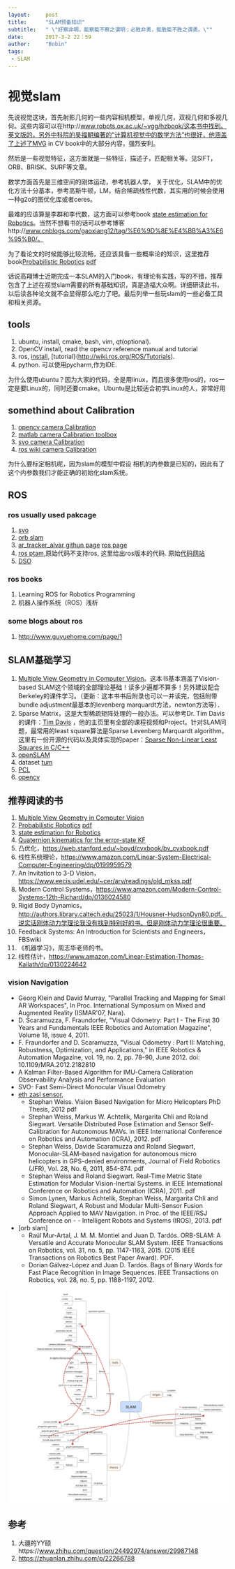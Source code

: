 ```yaml
---
layout:     post
title:      "SLAM预备知识"
subtitle:   " \"好察非明，能察能不察之谓明；必胜非勇，能胜能不胜之谓勇。\""
date:       2017-3-2 22：59
author:     "Bobin"
tags:
 - SLAM
---
```


# 视觉slam
先说视觉这块，首先射影几何的一些内容相机模型，单视几何，双视几何和多视几何。这些内容可以在http://www.robots.ox.ac.uk/~vgg/hzbook/这本书中找到。英文版的，另外中科院的吴福朝编著的“计算机视觉中的数学方法”也很好，他涵盖了上述了MVG in CV book中的大部分内容，强烈安利。

然后是一些视觉特征，这方面就是一些特征，描述子，匹配相关等。见SIFT，ORB、BRISK、SURF等文章。

数学方面首先是三维空间的刚体运动，参考机器人学，
关于优化，SLAM中的优化方法十分基本，参考高斯牛顿，LM，结合稀疏线性代数，其实用的时候会使用一种g2o的图优化库或者ceres。

最难的应该算是李群和李代数，这方面可以参考book [state estimation for Robotics](asrl.utias.utoronto.ca/~tdb/bib/barfoot_ser15.pdf)。当然不想看书的话可以参考博客http://www.cnblogs.com/gaoxiang12/tag/%E6%9D%8E%E4%BB%A3%E6%95%B0/。

为了看论文的时候能够比较流畅，还应该具备一些概率论的知识，这里推荐book[Probabilistic Robotics](http://www.probabilistic-robotics.org/) [pdf](https://docs.ufpr.br/~danielsantos/ProbabilisticRobotics.pdf)

话说高翔博士近期完成一本SLAM的入门book，有理论有实践，写的不错，推荐包含了上述在视觉slam需要的所有基础知识，真是造福大众啊。详细研读此书，以后读各种论文就不会显得那么吃力了吧。最后列举一些玩slam的一些必备工具和相关资源。
## tools
1. ubuntu, install, cmake, bash, vim, qt(optional).
2. OpenCV install, read the opencv reference manual and tutorial
3. ros, [install](http://wiki.ros.org/ROS/Installation), [tutorial}(http://wiki.ros.org/ROS/Tutorials).
4. python. 可以使用pycharm,作为IDE.

为什么使用ubuntu？因为大家的代码，全是用linux，而且很多使用ros的，ros一定是要Linux的，同时还要cmake。Ubuntu是比较适合初学Linux的人，非常好用

## somethind about Calibration
1. [opencv camera Calibration](http://docs.opencv.org/2.4/modules/calib3d/doc/camera_calibration_and_3d_reconstruction.html)
2. [matlab camera Calibration toolbox](http://www.vision.caltech.edu/bouguetj/calib_doc/)
3. [svo camera Calibration](https://github.com/uzh-rpg/rpg_svo/wiki/Camera-Calibration)
4. [ros wiki camera Calibration](http://wiki.ros.org/camera_calibration)

为什么要标定相机呢，因为slam的模型中假设 相机的内参数是已知的，因此有了这个内参数我们才能正确的初始化slam系统。

## ROS
### ros usually used pakcage
1. [svo](https://github.com/uzh-rpg/rpg_svo/)
2. [orb slam](https://github.com/raulmur/ORB_SLAM2)
3. [ar_tracker_alvar githun page](https://github.com/sniekum/ar_track_alvar) [ros page](http://wiki.ros.org/ar_track_alvar)
4. [ros ptam](http://wiki.ros.org/ethzasl_ptam),原始代码不支持ros, 这里给出ros版本的代码. 原始[代码](https://github.com/Oxford-PTAM/PTAM-GPL)[网站](http://www.robots.ox.ac.uk/~gk/PTAM/)
5. [DSO](https://github.com/JakobEngel/dso)

### ros books
1. Learning ROS for Robotics Programming
2. 机器人操作系统（ROS）浅析
### some blogs about ros
1. http://www.guyuehome.com/page/1


## SLAM基础学习
1. [Multiple View Geometry in Computer Vision](http://www.robots.ox.ac.uk/~vgg/hzbook/)。这本书基本涵盖了Vision-based SLAM这个领域的全部理论基础！读多少遍都不算多！另外建议配合Berkeley的课件学习。（更新：这本书书后附录也可以一并读完，包括附带bundle adjustment最基本的levenberg marquardt方法，newton方法等）．
2. Sparse Matrix，这是大型稀疏矩阵处理的一般办法。可以参考Dr. Tim Davis的课件：[Tim Davis](http://faculty.cse.tamu.edu/davis/welcome.html) ，他的主页里有全部的课程视频和Project。针对SLAM问题，最常用的least square算法是Sparse Levenberg Marquardt algorithm，这里有一份开源的代码以及具体实现的paper：[Sparse Non-Linear Least Squares in C/C++](http://users.ics.forth.gr/~lourakis/sparseLM/)
3. [openSLAM](https://www.openslam.org/)
4. dataset [tum](https://vision.in.tum.de/data/datasets/rgbd-dataset)
5. [PCL](https://github.com/PointCloudLibrary/pcl)
6. [opencv](http://opencv.org/)

## 推荐阅读的书
1. [Multiple View Geometry in Computer Vision](http://www.robots.ox.ac.uk/~vgg/hzbook/)
2. [Probabilistic Robotics](http://www.probabilistic-robotics.org/) [pdf](https://docs.ufpr.br/~danielsantos/ProbabilisticRobotics.pdf)
3. [state estimation for Robotics](asrl.utias.utoronto.ca/~tdb/bib/barfoot_ser15.pdf)
4. [Quaternion kinematics for the error-state KF](www.iri.upc.edu/people/jsola/JoanSola/objectes/notes/kinematics.pdf)
5. 凸优化，https://web.stanford.edu/~boyd/cvxbook/bv_cvxbook.pdf
6. 线性系统理论，https://www.amazon.com/Linear-System-Electrical-Computer-Engineering/dp/0199959579
7. An Invitation to 3-D Vision，https://www.eecis.udel.edu/~cer/arv/readings/old_mkss.pdf
8. Modern Control Systems，https://www.amazon.com/Modern-Control-Systems-12th-Richard/dp/0136024580
9. Rigid Body Dynamics，http://authors.library.caltech.edu/25023/1/Housner-HudsonDyn80.pdf。说实话刚体动力学理论我没有找到特别好的书。但是刚体动力学理论很重要。
10. Feedback Systems: An Introduction for Scientists and Engineers，FBSwiki
11. 《机器学习》，周志华老师的书。
12. 线性估计，https://www.amazon.com/Linear-Estimation-Thomas-Kailath/dp/0130224642



### vision Navigation
- Georg Klein and David Murray, "Parallel Tracking and Mapping for Small AR Workspaces", In Proc. International Symposium on Mixed and Augmented Reality (ISMAR'07, Nara).
- D. Scaramuzza, F. Fraundorfer, "Visual Odometry: Part I - The First 30 Years and Fundamentals IEEE Robotics and Automation Magazine", Volume 18, issue 4, 2011.
- F. Fraundorfer and D. Scaramuzza, "Visual Odometry : Part II: Matching, Robustness, Optimization, and Applications," in IEEE Robotics & Automation Magazine, vol. 19, no. 2, pp. 78-90, June 2012.
doi: 10.1109/MRA.2012.2182810
- A Kalman Filter-Based Algorithm for IMU-Camera Calibration Observability Analysis and Performance Evaluation
- SVO- Fast Semi-Direct Monocular Visual Odometry
- [eth zasl sensor](http://wiki.ros.org/ethzasl_sensor_fusion),
  - Stephan Weiss. Vision Based Navigation for Micro Helicopters PhD Thesis, 2012 pdf
  - Stephan Weiss, Markus W. Achtelik, Margarita Chli and Roland Siegwart. Versatile Distributed Pose Estimation and Sensor Self-Calibration for Autonomous MAVs. in IEEE International Conference on Robotics and Automation (ICRA), 2012. pdf
  - Stephan Weiss, Davide Scaramuzza and Roland Siegwart, Monocular-SLAM–based navigation for autonomous micro helicopters in GPS-denied environments, Journal of Field Robotics (JFR), Vol. 28, No. 6, 2011, 854-874. pdf
  - Stephan Weiss and Roland Siegwart. Real-Time Metric State Estimation for Modular Vision-Inertial Systems. in IEEE International Conference on Robotics and Automation (ICRA), 2011. pdf
  - Simon Lynen, Markus Achtelik, Stephan Weiss, Margarita Chli and Roland Siegwart, A Robust and Modular Multi-Sensor Fusion Approach Applied to MAV Navigation. in Proc. of the IEEE/RSJ Conference on - - Intelligent Robots and Systems (IROS), 2013. pdf
- [orb slam]
  - Raúl Mur-Artal, J. M. M. Montiel and Juan D. Tardós. ORB-SLAM: A Versatile and Accurate Monocular SLAM System. IEEE Transactions on Robotics, vol. 31, no. 5, pp. 1147-1163, 2015. (2015 IEEE Transactions on Robotics Best Paper Award). PDF.
  - Dorian Gálvez-López and Juan D. Tardós. Bags of Binary Words for Fast Place Recognition in Image Sequences. IEEE Transactions on Robotics, vol. 28, no. 5, pp. 1188-1197, 2012.

![](/img/SLAM-prerequiste.png)
## 参考
1. 大疆的YY硕https://www.zhihu.com/question/24492974/answer/29987148
2. https://zhuanlan.zhihu.com/p/22266788
